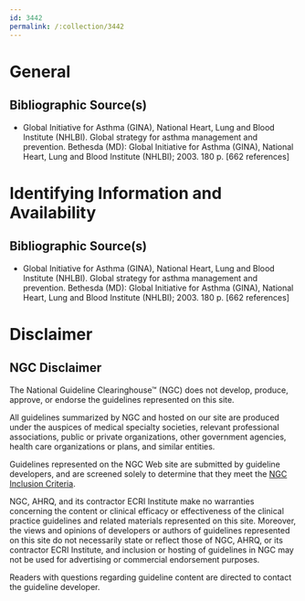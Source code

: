 ```yaml
---
id: 3442
permalink: /:collection/3442
---
```


# General

## Bibliographic Source(s)

- Global Initiative for Asthma (GINA), National Heart, Lung and Blood Institute (NHLBI). Global strategy for asthma management and prevention. Bethesda (MD): Global Initiative for Asthma (GINA), National Heart, Lung and Blood Institute (NHLBI); 2003. 180 p. [662 references]

# Identifying Information and Availability

## Bibliographic Source(s)

- Global Initiative for Asthma (GINA), National Heart, Lung and Blood Institute (NHLBI). Global strategy for asthma management and prevention. Bethesda (MD): Global Initiative for Asthma (GINA), National Heart, Lung and Blood Institute (NHLBI); 2003. 180 p. [662 references]

# Disclaimer

## NGC Disclaimer

The National Guideline Clearinghouse™ (NGC) does not develop, produce, approve, or endorse the guidelines represented on this site.

All guidelines summarized by NGC and hosted on our site are produced under the auspices of medical specialty societies, relevant professional associations, public or private organizations, other government agencies, health care organizations or plans, and similar entities.

Guidelines represented on the NGC Web site are submitted by guideline developers, and are screened solely to determine that they meet the [NGC Inclusion Criteria](/help-and-about/summaries/inclusion-criteria).

NGC, AHRQ, and its contractor ECRI Institute make no warranties concerning the content or clinical efficacy or effectiveness of the clinical practice guidelines and related materials represented on this site. Moreover, the views and opinions of developers or authors of guidelines represented on this site do not necessarily state or reflect those of NGC, AHRQ, or its contractor ECRI Institute, and inclusion or hosting of guidelines in NGC may not be used for advertising or commercial endorsement purposes.

Readers with questions regarding guideline content are directed to contact the guideline developer.


